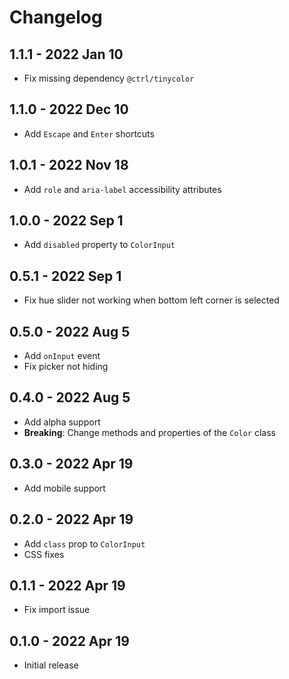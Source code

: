 # Changelog

## 1.1.1 - 2022 Jan 10
- Fix missing dependency `@ctrl/tinycolor`

## 1.1.0 - 2022 Dec 10
- Add `Escape` and `Enter` shortcuts

## 1.0.1 - 2022 Nov 18
- Add `role` and `aria-label` accessibility attributes

## 1.0.0 - 2022 Sep 1
- Add `disabled` property to `ColorInput`

## 0.5.1 - 2022 Sep 1
- Fix hue slider not working when bottom left corner is selected

## 0.5.0 - 2022 Aug 5
- Add `onInput` event
- Fix picker not hiding

## 0.4.0 - 2022 Aug 5
- Add alpha support
- **Breaking**: Change methods and properties of the `Color` class

## 0.3.0 - 2022 Apr 19
- Add mobile support

## 0.2.0 - 2022 Apr 19
- Add `class` prop to `ColorInput`
- CSS fixes

## 0.1.1 - 2022 Apr 19
- Fix import issue

## 0.1.0 - 2022 Apr 19
- Initial release
